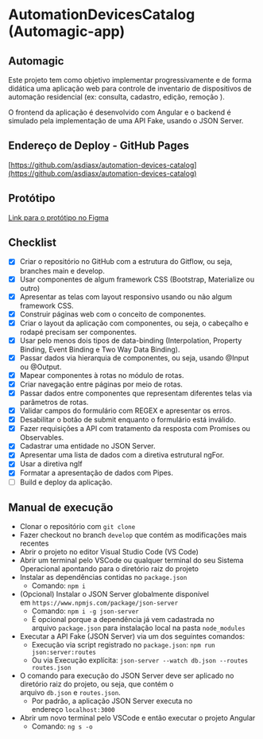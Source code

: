# AutomationDevicesCatalog (Automagic-app)

## Automagic

Este projeto tem como objetivo implementar progressivamente e de forma didática uma aplicação web para controle de inventario de dispositivos de automação residencial (ex: consulta, cadastro, edição, remoção ).

O frontend da aplicação é desenvolvido com Angular e o backend é simulado pela implementação de uma API Fake, usando o JSON Server.

## [](https://github.com/asdias/aserdefinido---github-pages)Endereço de Deploy - GitHub Pages

[https://github.com/asdiasx/automation-devices-catalog](https://github.com/asdiasx/automation-devices-catalog)

## Protótipo

[Link para o protótipo no Figma](https://www.figma.com/file/213t22ANCcS5HWd8ZTy3ZZ/Automagic?type=design&node-id=1%3A2&mode=design&t=Y2zApc6BA09CQFqg-1)

## [](https://github.com/utfpr-gp/roubank-app/blob/master/README.md#checklist)Checklist

- [x] Criar o repositório no GitHub com a estrutura do Gitflow, ou seja, branches main e develop.
- [x] Usar componentes de algum framework CSS (Bootstrap, Materialize ou outro)
- [x] Apresentar as telas com layout responsivo usando ou não algum framework CSS.
- [x] Construir páginas web com o conceito de componentes.
- [x] Criar o layout da aplicação com componentes, ou seja, o cabeçalho e rodapé precisam ser componentes.
- [x] Usar pelo menos dois tipos de data-binding (Interpolation, Property Binding, Event Binding e Two Way Data Binding).
- [x] Passar dados via hierarquia de componentes, ou seja, usando @Input ou @Output.
- [x] Mapear componentes à rotas no módulo de rotas.
- [x] Criar navegação entre páginas por meio de rotas.
- [x] Passar dados entre componentes que representam diferentes telas via parâmetros de rotas.
- [x] Validar campos do formulário com REGEX e apresentar os erros.
- [x] Desabilitar o botão de submit enquanto o formulário está inválido.
- [x] Fazer requisições a API com tratamento da resposta com Promises ou Observables.
- [x] Cadastrar uma entidade no JSON Server.
- [x] Apresentar uma lista de dados com a diretiva estrutural ngFor.
- [x] Usar a diretiva ngIf
- [x] Formatar a apresentação de dados com Pipes.
- [ ] Build e deploy da aplicação.

## [](https://github.com/utfpr-gp/roubank-app/blob/master/README.md#manual-de-execu%C3%A7%C3%A3o)Manual de execução

- Clonar o repositório com `git clone`
- Fazer checkout no branch `develop` que contém as modificações mais recentes
- Abrir o projeto no editor Visual Studio Code (VS Code)
- Abrir um terminal pelo VSCode ou qualquer terminal do seu Sistema Operacional apontando para o diretório raiz do projeto
- Instalar as dependências contidas no `package.json`
  - Comando: `npm i`
- (Opcional) Instalar o JSON Server globalmente disponível em `https://www.npmjs.com/package/json-server`
  - Comando: `npm i -g json-server`
  - É opcional porque a dependência já vem cadastrada no arquivo `package.json` para instalação local na pasta `node_modules`
- Executar a API Fake (JSON Server) via um dos seguintes comandos:
  - Execução via script registrado no `package.json`: `npm run json:server:routes`
  - Ou via Execução explícita: `json-server --watch db.json --routes routes.json`
- O comando para execução do JSON Server deve ser aplicado no diretório raiz do projeto, ou seja, que contém o arquivo `db.json` e `routes.json`.
  - Por padrão, a aplicação JSON Server executa no endereço `localhost:3000`
- Abrir um novo terminal pelo VSCode e então executar o projeto Angular
  - Comando: `ng s -o`
